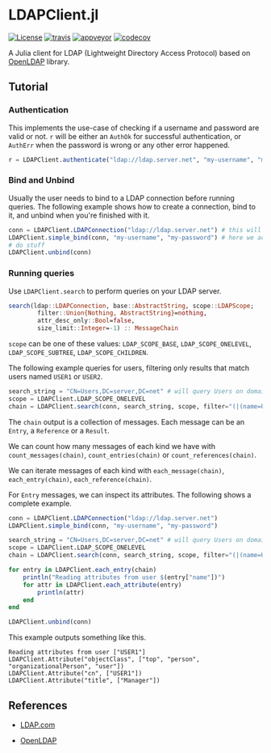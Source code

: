 
# LDAPClient.jl

[![License][license-img]](LICENSE)
[![travis][travis-img]][travis-url]
[![appveyor][appveyor-img]][appveyor-url]
[![codecov][codecov-img]][codecov-url]

[license-img]: http://img.shields.io/badge/license-MIT-brightgreen.svg?style=flat-square
[travis-img]: https://img.shields.io/travis/felipenoris/LDAPClient.jl/master.svg?logo=travis&label=Linux+/+macOS&style=flat-square
[travis-url]: https://travis-ci.org/felipenoris/LDAPClient.jl
[appveyor-img]: https://img.shields.io/appveyor/ci/felipenoris/ldapclient-jl/master.svg?logo=appveyor&label=Windows&style=flat-square
[appveyor-url]: https://ci.appveyor.com/project/felipenoris/ldapclient-jl/branch/master
[codecov-img]: https://img.shields.io/codecov/c/github/felipenoris/LDAPClient.jl/master.svg?label=codecov&style=flat-square
[codecov-url]: http://codecov.io/github/felipenoris/LDAPClient.jl?branch=master

A Julia client for LDAP (Lightweight Directory Access Protocol) based on [OpenLDAP](https://www.openldap.org/) library.

## Tutorial

### Authentication

This implements the use-case of checking if a username and password are valid or not.
`r` will be either an `AuthOk` for successful authentication, or `AuthErr` when the
password is wrong or any other error happened.

```julia
r = LDAPClient.authenticate("ldap://ldap.server.net", "my-username", "my-password")
```

### Bind and Unbind

Usually the user needs to bind to a LDAP connection before running queries.
The following example shows how to create a connection, bind to it, and unbind when you're finished with it.

```julia
conn = LDAPClient.LDAPConnection("ldap://ldap.server.net") # this will not connect to the server yet
LDAPClient.simple_bind(conn, "my-username", "my-password") # here we actually get to connect to the server
# do stuff
LDAPClient.unbind(conn)
```

### Running queries

Use `LDAPClient.search` to perform queries on your LDAP server.

```julia
search(ldap::LDAPConnection, base::AbstractString, scope::LDAPScope;
        filter::Union{Nothing, AbstractString}=nothing,
        attr_desc_only::Bool=false,
        size_limit::Integer=-1) :: MessageChain
```

`scope` can be one of these values: `LDAP_SCOPE_BASE`, `LDAP_SCOPE_ONELEVEL`, `LDAP_SCOPE_SUBTREE`, `LDAP_SCOPE_CHILDREN`.

The following example queries for users, filtering only results that match users named `USER1` or `USER2`.

```julia
search_string = "CN=Users,DC=server,DC=net" # will query Users on domain server.net
scope = LDAPClient.LDAP_SCOPE_ONELEVEL
chain = LDAPClient.search(conn, search_string, scope, filter="(|(name=USER1)(name=USER2))")
```

The `chain` output is a collection of messages.
Each message can be an `Entry`, a `Reference` or a `Result`.

We can count how many messages of each kind we have with `count_messages(chain)`, `count_entries(chain)` or `count_references(chain)`.

We can iterate messages of each kind with `each_message(chain)`, `each_entry(chain)`, `each_reference(chain)`.

For `Entry` messages, we can inspect its attributes. The following shows a complete example.

```julia
conn = LDAPClient.LDAPConnection("ldap://ldap.server.net")
LDAPClient.simple_bind(conn, "my-username", "my-password")

search_string = "CN=Users,DC=server,DC=net" # will query Users on domain server.net
scope = LDAPClient.LDAP_SCOPE_ONELEVEL
chain = LDAPClient.search(conn, search_string, scope, filter="(|(name=USER1)(name=USER2))")

for entry in LDAPClient.each_entry(chain)
    println("Reading attributes from user $(entry["name"])")
    for attr in LDAPClient.each_attribute(entry)
        println(attr)
    end
end

LDAPClient.unbind(conn)
```

This example outputs something like this.

```
Reading attributes from user ["USER1"]
LDAPClient.Attribute("objectClass", ["top", "person", "organizationalPerson", "user"])
LDAPClient.Attribute("cn", ["USER1"])
LDAPClient.Attribute("title", ["Manager"])
```

## References

* [LDAP.com](https://ldap.com/)

* [OpenLDAP](https://www.openldap.org/)
